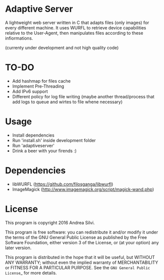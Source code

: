 # Adaptive Server
A lightweight web server written in C that adapts files (only images) for every different machine.
It uses WURFL to retrieve device capabilities relative to the User-Agent, then manipulates files according to these infiormations.

(currenty under development and not high quality code)

# TO-DO
- Add hashmap for files cache
- Implement Pre-Threading
- Add IPv6 support
- Different policy for log file writing (maybe another thread/process that add logs to queue and wirtes to file whene necessary)

# Usage
- Install dependencies
- Run 'install.sh' inside development folder
- Run 'adaptiveserver'
- Drink a beer with your firends :)

# Dependencies
- libWURFL (https://github.com/filosganga/libwurfl)
- ImageMagick (http://www.imagemagick.org/script/magick-wand.php)

# License

This program is copyright 2016 Andrea Silvi.

This program is free software: you can redistribute it and/or modify it under the terms of the GNU General Public License as published by the Free Software Foundation, either version 3 of the License, or (at your option) any later version.

This program is distributed in the hope that it will be useful, but WITHOUT ANY WARRANTY; without even the implied warranty of MERCHANTABILITY or FITNESS FOR A PARTICULAR PURPOSE. See the `GNU General Public License`_ for more details.
